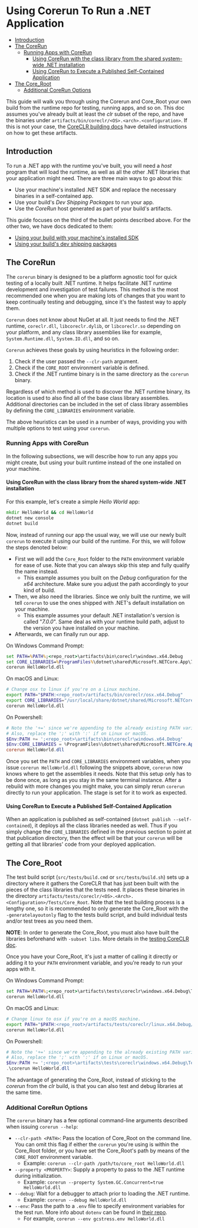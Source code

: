 # Using Corerun To Run a .NET Application

* [Introduction](#introduction)
* [The CoreRun](#the-corerun)
  * [Running Apps with CoreRun](#running-apps-with-corerun)
    * [Using CoreRun with the class library from the shared system-wide .NET installation](#using-corerun-with-the-class-library-from-the-shared-system-wide-net-installation)
    * [Using CoreRun to Execute a Published Self-Contained Application](#using-corerun-to-execute-a-published-self-contained-application)
* [The Core_Root](#the-core_root)
  * [Additional CoreRun Options](#additional-corerun-options)

This guide will walk you through using the Corerun and Core_Root your own build from the runtime repo for testing, running apps, and so on. This doc assumes you've already built at least the _clr_ subset of the repo, and have the binaries under `artifacts/bin/coreclr/<OS>.<arch>.<configuration>`. If this is not your case, the [CoreCLR building docs](/docs/workflow/building/coreclr/README.md) have detailed instructions on how to get these artifacts.

## Introduction

To run a .NET app with the runtime you've built, you will need a _host_ program that will load the runtime, as well as all the other .NET libraries that your application might need. There are three main ways to go about this:

* Use your machine's installed .NET SDK and replace the necessary binaries in a self-contained app.
* Use your build's _Dev Shipping Packages_ to run your app.
* Use the _CoreRun_ host generated as part of your build's artifacts.

This guide focuses on the third of the bullet points described above. For the other two, we have docs dedicated to them:

* [Using your build with your machine's installed SDK](using-your-build-with-installed-sdk.md)
* [Using your build's dev shipping packages](using-dev-shipping-packages.md)

## The CoreRun

The `corerun` binary is designed to be a platform agnostic tool for quick testing of a locally built .NET runtime. It helps facilitate .NET runtime development and investigation of test failures. This method is the most recommended one when you are making lots of changes that you want to keep continually testing and debugging, since it's the fastest way to apply them.

`Corerun` does not know about NuGet at all. It just needs to find the .NET runtime, `coreclr.dll`, `libcoreclr.dylib`, or `libcoreclr.so` depending on your platform, and any class library assemblies like for example, `System.Runtime.dll`, `System.IO.dll`, and so on.

`Corerun` achieves these goals by using heuristics in the following order:

1. Check if the user passed the `--clr-path` argument.
2. Check if the `CORE_ROOT` environment variable is defined.
3. Check if the .NET runtime binary is in the same directory as the `corerun` binary.

Regardless of which method is used to discover the .NET runtime binary, its location is used to also find all of the base class library assemblies. Additional directories can be included in the set of class library assemblies by defining the `CORE_LIBRARIES` environment variable.

The above heuristics can be used in a number of ways, providing you with multiple options to test using your `corerun`.

### Running Apps with CoreRun

In the following subsections, we will describe how to run any apps you might create, but using your built runtime instead of the one installed on your machine.

#### Using CoreRun with the class library from the shared system-wide .NET installation

For this example, let's create a simple _Hello World_ app:

```cmd
mkdir HelloWorld && cd HelloWorld
dotnet new console
dotnet build
```

Now, instead of running our app the usual way, we will use our newly built `corerun` to execute it using our build of the runtime. For this, we will follow the steps denoted below:

* First we will add the `Core_Root` folder to the `PATH` environment variable for ease of use. Note that you can always skip this step and fully qualify the name instead.
  * This example assumes you built on the _Debug_ configuration for the _x64_ architecture. Make sure you adjust the path accordingly to your kind of build.
* Then, we also need the libraries. Since we only built the runtime, we will tell `corerun` to use the ones shipped with .NET's default installation on your machine.
  * This example assumes your default .NET installation's version is called "_7.0.0_". Same deal as with your runtime build path, adjust to the version you have installed on your machine.
* Afterwards, we can finally run our app.

On Windows Command Prompt:

```cmd
set PATH=%PATH%;<repo_root>\artifacts\bin\coreclr\windows.x64.Debug
set CORE_LIBRARIES=%ProgramFiles%\dotnet\shared\Microsoft.NETCore.App\7.0.0
corerun HelloWorld.dll
```

On macOS and Linux:

```bash
# Change osx to linux if you're on a Linux machine.
export PATH="$PATH:<repo_root>/artifacts/bin/coreclr/osx.x64.Debug"
export CORE_LIBRARIES="/usr/local/share/dotnet/shared/Microsoft.NETCore.App/7.0.0"
corerun HelloWorld.dll
```

On Powershell:

```powershell
# Note the '+=' since we're appending to the already existing PATH variable.
# Also, replace the ';' with ':' if on Linux or macOS.
$Env:PATH += ';<repo_root>\artifacts\bin\coreclr\windows.x64.Debug'
$Env:CORE_LIBRARIES = %ProgramFiles%\dotnet\shared\Microsoft.NETCore.App\7.0.0
corerun HelloWorld.dll
```

Once you set the `PATH` and `CORE_LIBRARIES` environment variables, when you issue `corerun HelloWorld.dll` following the snippets above, `corerun` now knows where to get the assemblies it needs. Note that this setup only has to be done once, as long as you stay in the same terminal instance. After a rebuild with more changes you might make, you can simply rerun `corerun` directly to run your application. The stage is set for it to work as expected.

#### Using CoreRun to Execute a Published Self-Contained Application

When an application is published as self-contained (`dotnet publish --self-contained`), it deploys all the class libraries needed as well. Thus if you simply change the `CORE_LIBRARIES` defined in the previous section to point at that publication directory, then the effect will be that your `corerun` will be getting all that libraries' code from your deployed application.

## The Core_Root

The test build script (`src/tests/build.cmd` or `src/tests/build.sh`) sets up a directory where it gathers the CoreCLR that has just been built with the pieces of the class libraries that the tests need. It places these binaries in the directory `artifacts/tests/coreclr/<OS>.<Arch>.<Configuration>/Tests/Core_Root`. Note that the test building process is a lengthy one, so it is recommended to only generate the Core_Root with the `-generatelayoutonly` flag to the tests build script, and build individual tests and/or test trees as you need them.

**NOTE**: In order to generate the Core_Root, you must also have built the libraries beforehand with `-subset libs`. More details in the [testing CoreCLR doc](/docs/workflow/testing/coreclr/testing.md).

Once you have your Core_Root, it's just a matter of calling it directly or adding it to your `PATH` environment variable, and you're ready to run your apps with it.

On Windows Command Prompt:

```cmd
set PATH=%PATH%;<repo_root>\artifacts\tests\coreclr\windows.x64.Debug\Tests\Core_Root
corerun HelloWorld.dll
```

On macOS and Linux:

```bash
# Change linux to osx if you're on a macOS machine.
export PATH="$PATH:<repo_root>/artifacts/tests/coreclr/linux.x64.Debug/Tests/Core_Root"
corerun HelloWorld.dll
```

On Powershell:

```powershell
# Note the '+=' since we're appending to the already existing PATH variable.
# Also, replace the ';' with ':' if on Linux or macOS.
$Env:PATH += ';<repo_root>\artifacts\tests\coreclr\windows.x64.Debug\Tests\Core_Root'
.\corerun HelloWorld.dll
```

The advantage of generating the Core_Root, instead of sticking to the _corerun_ from the _clr_ build, is that you can also test and debug libraries at the same time.

### Additional CoreRun Options

The `corerun` binary has a few optional command-line arguments described when issuing `corerun --help`:

* `--clr-path <PATH>`: Pass the location of Core_Root on the command line. You can omit this flag if either the `corerun` you're using is within the Core_Root folder, or you have set the Core_Root's path by means of the `CORE_ROOT` environment variable.
  * Example: `corerun --clr-path /path/to/core_root HelloWorld.dll`
* `--property <PROPERTY>`: Supply a property to pass to the .NET runtime during initialization.
  * Example: `corerun --property System.GC.Concurrent=true HelloWorld.dll`
* `--debug`: Wait for a debugger to attach prior to loading the .NET runtime.
  * Example: `corerun --debug HelloWorld.dll`
* `--env`: Pass the path to a `.env` file to specify environment variables for the test run. More info about `dotenv` can be found in [their repo](https://github.com/motdotla/dotenv).
  * For example, `corerun --env gcstress.env HelloWorld.dll`
